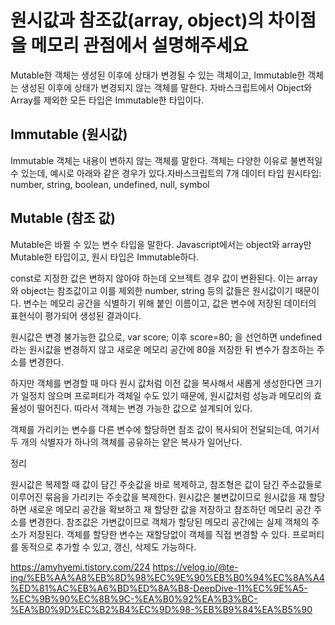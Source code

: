 
# 원시값과 참조값(array, object)의 차이점을 메모리 관점에서 설명해주세요

Mutable한 객체는 생성된 이후에 상태가 변경될 수 있는 객체이고, Immutable한 객체는 생성된 이후에 상태가 변경되지 않는 객체를 말한다. 자바스크립트에서 Object와 Array를 제외한 모든 타입은 Immutable한 타입이다.

## Immutable (원시값)
Immutable 객체는 내용이 변하지 않는 객체를 말한다. 객체는 다양한 이유로 불변적일 수 있는데, 예시로 아래와 같은 경우가 있다.자바스크립트의 7개 데이터 타입 원시타입: number, string, boolean, undefined, null, symbol

## Mutable (참조 값)
Mutable은 바뀔 수 있는 변수 타입을 말한다. Javascript에서는 object와 array만 Mutable한 타입이고, 원시 타입은 Immutable하다.


const로 지정한 값은 변하지 않아야 하는데 오브젝트 경우 값이 변환된다. 이는 array와 object는 참조값이고 이를 제외한 number, string 등의 값들은 원시값이기 때문이다. 변수는 메모리 공간을 식별하기 위해 붙인 이름이고, 값은 변수에 저장된 데이터의 표현식이 평가되어 생성된 결과이다.

원시값은 변경 불가능한 값으로, var score; 이후 score=80; 을 선언하면 undefined라는 원시값을 변경하지 않고 새로운 메모리 공간에 80을 저장한 뒤 변수가 참조하는 주소를 변경한다.

하지만 객체를 변경할 때 마다 원시 값처럼 이전 값을 복사해서 새롭게 생성한다면 크기가 일정치 않으며 프로퍼티가 객체일 수도 있기 때문에, 원시값처럼 성능과 메모리의 효율성이 떨어진다. 따라서 객체는 변경 가능한 값으로 설계되어 있다.

객체를 가리키는 변수를 다른 변수에 할당하면 참조 값이 복사되어 전달되는데, 여기서 두 개의 식별자가 하나의 객체를 공유하는 얕은 복사가 일어난다.


정리

원시값은 복제할 때 값이 담긴 주솟값을 바로 복제하고, 참조형은 값이 담긴 주소값들로 이루어진 묶음을 가리키는 주솟값을 복제한다. 원시값은 불변값이므로 원시값을 재 할당하면 새로운 메모리 공간을 확보하고 재 할당한 값을 저장하고 참조하던 메모리 공간 주소를 변경한다. 참조값은 가변값이므로 객체가 할당된 메모리 공간에는 실제 객체의 주소가 저장된다. 객체를 할당한 변수는 재할당없이 객체를 직접 변경할 수 있다. 프로퍼티를 동적으로 추가할 수 있고, 갱신, 삭제도 가능하다.  

https://amyhyemi.tistory.com/224
https://velog.io/@te-ing/%EB%AA%A8%EB%8D%98%EC%9E%90%EB%B0%94%EC%8A%A4%ED%81%AC%EB%A6%BD%ED%8A%B8-DeepDive-11%EC%9E%A5-%EC%9B%90%EC%8B%9C-%EA%B0%92%EA%B3%BC-%EA%B0%9D%EC%B2%B4%EC%9D%98-%EB%B9%84%EA%B5%90